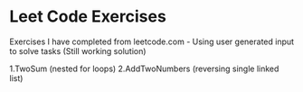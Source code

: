 # Leet Code Exercises
 
Exercises I have completed from leetcode.com - Using user generated input to solve tasks (Still working solution)

1.TwoSum (nested for loops)
2.AddTwoNumbers (reversing single linked list)
